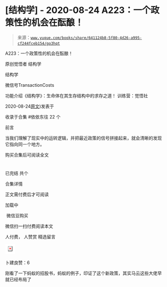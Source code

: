 # [结构学] - 2020-08-24 A223：一个政策性的机会在酝酿！

> 来源：[`www.yuque.com/books/share/641124b8-5f80-4d26-a995-cf244fceb154/go3hqt`](https://www.yuque.com/books/share/641124b8-5f80-4d26-a995-cf244fceb154/go3hqt)



A223：一个政策性的机会在酝酿！ 

原创觉悟者 结构学 

结构学 

微信号TransactionCosts 

功能介绍《结构学》：生命体在其生存结构中的求存之道！ 训练营：觉悟社 

2020-08-24[原文](https://mp.weixin.qq.com/s?__biz=MzIzMDYwOTM0Mg==&mid=2247484447&idx=1&sn=3452be12c7ec2ec1af7ca430f2535d0e&chksm=e8b19ccedfc615d8b07e91f93f7ac2d8f2d4276f44015d4506b63b7b27d8f9df7648b4321ddb#rd))发表于 

收录于合集 #依依东往 22 个 

前言 

当我们理解了现实中的运转逻辑，并把最近政策的信号拼接起来，就会清晰的发现它指向同一个地方。 

购买合集后可阅读全文 

# 

已完结 共个 

合集详情 

正文需付费后才可阅读 

加载中 

 微信豆购买 

微信扫一扫付费阅读本文 

人付费， 人赞赏 <ne-h3 id="IHmZj" data-lake-id="IHmZj"><ne-heading-ext><ne-heading-anchor></ne-heading-anchor><ne-heading-fold></ne-heading-fold></ne-heading-ext><ne-heading-content>精选留言</ne-heading-content></ne-h3> 

<ne-card data-card-name="image" data-card-type="inline" id="UG007" data-event-boundary="card" style="color: rgb(51, 51, 51);">![](img/014475fe03139ad02464c2ea15b54f81.png)  

卜建良赞：6 

刚看了一下蚂蚁的招股书，蚂蚁的例子，印证了这个新政策，其实马云这些大佬早就已经布局了</ne-card>
